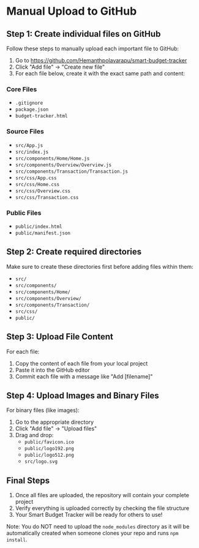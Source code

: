 # Manual Upload to GitHub

## Step 1: Create individual files on GitHub

Follow these steps to manually upload each important file to GitHub:

1. Go to https://github.com/Hemanthpolavarapu/smart-budget-tracker
2. Click "Add file" → "Create new file"
3. For each file below, create it with the exact same path and content:

### Core Files
- `.gitignore`
- `package.json`
- `budget-tracker.html`

### Source Files
- `src/App.js`
- `src/index.js`
- `src/components/Home/Home.js`
- `src/components/Overview/Overview.js`
- `src/components/Transaction/Transaction.js`
- `src/css/App.css`
- `src/css/Home.css`
- `src/css/Overview.css`
- `src/css/Transaction.css`

### Public Files
- `public/index.html`
- `public/manifest.json`

## Step 2: Create required directories

Make sure to create these directories first before adding files within them:
- `src/`
- `src/components/`
- `src/components/Home/`
- `src/components/Overview/`
- `src/components/Transaction/`
- `src/css/`
- `public/`

## Step 3: Upload File Content

For each file:
1. Copy the content of each file from your local project
2. Paste it into the GitHub editor
3. Commit each file with a message like "Add [filename]"

## Step 4: Upload Images and Binary Files

For binary files (like images):
1. Go to the appropriate directory
2. Click "Add file" → "Upload files"
3. Drag and drop:
   - `public/favicon.ico`
   - `public/logo192.png`
   - `public/logo512.png`
   - `src/logo.svg`

## Final Steps

1. Once all files are uploaded, the repository will contain your complete project
2. Verify everything is uploaded correctly by checking the file structure
3. Your Smart Budget Tracker will be ready for others to use!

Note: You do NOT need to upload the `node_modules` directory as it will be automatically created when someone clones your repo and runs `npm install`. 